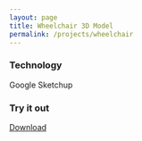 ```yaml
---
layout: page
title: Wheelchair 3D Model
permalink: /projects/wheelchair
---
```


### Technology
Google Sketchup

### Try it out
[Download](https://gradepal.herokuapp.com)

